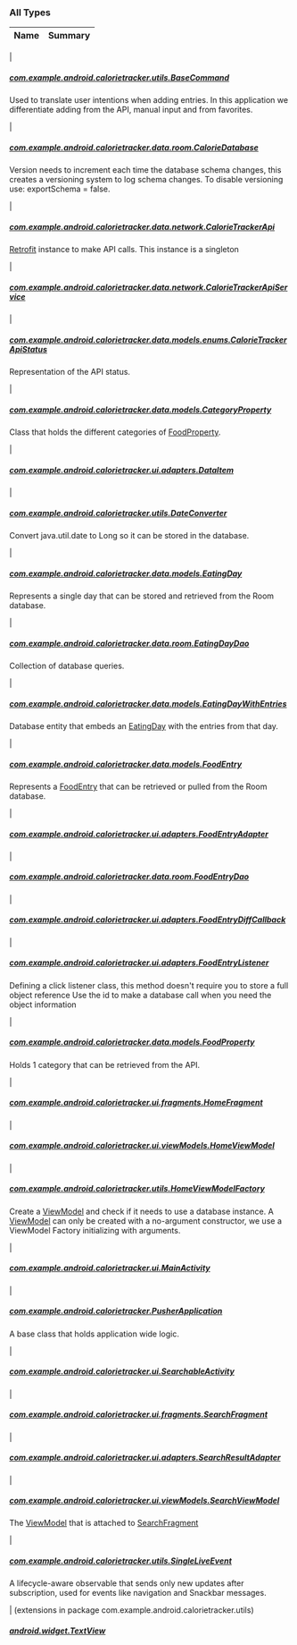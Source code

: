 

### All Types

| Name | Summary |
|---|---|
|

##### [com.example.android.calorietracker.utils.BaseCommand](../com.example.android.calorietracker.utils/-base-command/index.md)

Used to translate user intentions when adding entries.
In this application we differentiate adding from the API, manual input and from favorites.


|

##### [com.example.android.calorietracker.data.room.CalorieDatabase](../com.example.android.calorietracker.data.room/-calorie-database/index.md)

Version needs to increment each time the database schema changes, this creates a versioning system to log schema changes.
To disable versioning use: exportSchema = false.


|

##### [com.example.android.calorietracker.data.network.CalorieTrackerApi](../com.example.android.calorietracker.data.network/-calorie-tracker-api/index.md)

[Retrofit](#) instance to make API calls.
This instance is a singleton


|

##### [com.example.android.calorietracker.data.network.CalorieTrackerApiService](../com.example.android.calorietracker.data.network/-calorie-tracker-api-service/index.md)


|

##### [com.example.android.calorietracker.data.models.enums.CalorieTrackerApiStatus](../com.example.android.calorietracker.data.models.enums/-calorie-tracker-api-status/index.md)

Representation of the API status.


|

##### [com.example.android.calorietracker.data.models.CategoryProperty](../com.example.android.calorietracker.data.models/-category-property/index.md)

Class that holds the different categories of [FoodProperty](../com.example.android.calorietracker.data.models/-food-property/index.md).


|

##### [com.example.android.calorietracker.ui.adapters.DataItem](../com.example.android.calorietracker.ui.adapters/-data-item/index.md)


|

##### [com.example.android.calorietracker.utils.DateConverter](../com.example.android.calorietracker.utils/-date-converter/index.md)

Convert java.util.date to Long so it can be stored in the database.


|

##### [com.example.android.calorietracker.data.models.EatingDay](../com.example.android.calorietracker.data.models/-eating-day/index.md)

Represents a single day that can be stored and retrieved from the Room database.


|

##### [com.example.android.calorietracker.data.room.EatingDayDao](../com.example.android.calorietracker.data.room/-eating-day-dao/index.md)

Collection of database queries.


|

##### [com.example.android.calorietracker.data.models.EatingDayWithEntries](../com.example.android.calorietracker.data.models/-eating-day-with-entries/index.md)

Database entity that embeds an [EatingDay](../com.example.android.calorietracker.data.models/-eating-day/index.md) with the entries from that day.


|

##### [com.example.android.calorietracker.data.models.FoodEntry](../com.example.android.calorietracker.data.models/-food-entry/index.md)

Represents a [FoodEntry](../com.example.android.calorietracker.data.models/-food-entry/index.md) that can be retrieved or pulled from the Room database.


|

##### [com.example.android.calorietracker.ui.adapters.FoodEntryAdapter](../com.example.android.calorietracker.ui.adapters/-food-entry-adapter/index.md)


|

##### [com.example.android.calorietracker.data.room.FoodEntryDao](../com.example.android.calorietracker.data.room/-food-entry-dao/index.md)


|

##### [com.example.android.calorietracker.ui.adapters.FoodEntryDiffCallback](../com.example.android.calorietracker.ui.adapters/-food-entry-diff-callback/index.md)


|

##### [com.example.android.calorietracker.ui.adapters.FoodEntryListener](../com.example.android.calorietracker.ui.adapters/-food-entry-listener/index.md)

Defining a click listener class, this method doesn't require you to store a full object reference
Use the id to make a database call when you need the object information


|

##### [com.example.android.calorietracker.data.models.FoodProperty](../com.example.android.calorietracker.data.models/-food-property/index.md)

Holds 1 category that can be retrieved from the API.


|

##### [com.example.android.calorietracker.ui.fragments.HomeFragment](../com.example.android.calorietracker.ui.fragments/-home-fragment/index.md)


|

##### [com.example.android.calorietracker.ui.viewModels.HomeViewModel](../com.example.android.calorietracker.ui.view-models/-home-view-model/index.md)


|

##### [com.example.android.calorietracker.utils.HomeViewModelFactory](../com.example.android.calorietracker.utils/-home-view-model-factory/index.md)

Create a [ViewModel](#) and check if it needs to use a database instance.
A [ViewModel](#) can only be created with a no-argument constructor, we use a ViewModel Factory initializing with arguments.


|

##### [com.example.android.calorietracker.ui.MainActivity](../com.example.android.calorietracker.ui/-main-activity/index.md)


|

##### [com.example.android.calorietracker.PusherApplication](../com.example.android.calorietracker/-pusher-application/index.md)

A base class that holds application wide logic.


|

##### [com.example.android.calorietracker.ui.SearchableActivity](../com.example.android.calorietracker.ui/-searchable-activity/index.md)


|

##### [com.example.android.calorietracker.ui.fragments.SearchFragment](../com.example.android.calorietracker.ui.fragments/-search-fragment/index.md)


|

##### [com.example.android.calorietracker.ui.adapters.SearchResultAdapter](../com.example.android.calorietracker.ui.adapters/-search-result-adapter/index.md)


|

##### [com.example.android.calorietracker.ui.viewModels.SearchViewModel](../com.example.android.calorietracker.ui.view-models/-search-view-model/index.md)

The [ViewModel](#) that is attached to [SearchFragment](#)


|

##### [com.example.android.calorietracker.utils.SingleLiveEvent](../com.example.android.calorietracker.utils/-single-live-event/index.md)

A lifecycle-aware observable that sends only new updates after subscription, used for events like
navigation and Snackbar messages.


| (extensions in package com.example.android.calorietracker.utils)

##### [android.widget.TextView](../com.example.android.calorietracker.utils/android.widget.-text-view/index.md)


